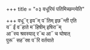 +++
title = "०३ वधूरियं पतिमिच्छन्त्येति"

+++
वधू᳓र् इय᳓म् प᳓तिम् इछ᳓न्ती एति  
य᳓ ईं व᳓हाते म᳓हिषीम् इषिरा᳓म्  
आ᳓स्य श्रवस्याद् र᳓थ आ᳓ च घोषात्  
पुरू᳓ सह᳓स्रा प᳓रि वर्तयाते